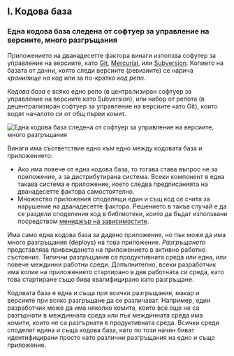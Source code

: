 ## I. Кодова база
### Една кодова база следена от софтуер за управление на версиите, много разгръщания

Приложението на дванадесетте фактора винаги използва софутер за управление на версиите, като [Git](http://git-scm.com/), [Mercurial](https://www.mercurial-scm.org/), или [Subversion](http://subversion.apache.org/).  Копието на базата от данни, която следи версиите (ревизиите) се нарича *хранилище на код* или за по-кратко *код репо*.

*Кодова база* е всяко едно репо (в централизиран софтуер за управление на версиите като Subversion), или набор от репота (в децентрализиран софтуер за управление на версиите като Git), които водят началото си от общ първи комит.

![Една кодова база следена от софтуер за управление на версиите, много разгръщания](/images/codebase-deploys.png)

Винаги има съответствие едно към едно между кодовата база и приложението:

* Ако има повече от една кодова база, то тогава става въпрос не за приложение, а за дистрибутирана система. Всеки компонент в една такава система е приложение, което следва предписанията на дванадесетте фактора самостоятелно.
* Множество приложения споделящи един и същ код се счита за нарушение на дванадесетте фактора.  Решението в такъв случай е да се раздели споделения код в библиотеки, които да бъдат използвани посредством [мениджър на зависимостите](./dependencies).

Има само една кодова база за дадено приложение, но пък може да има много разгръщания (deploys) на това приложение.  *Разгръщането* представлява привеждането на приложението в активно работно състояние.  Типични разгръщания са продуктивната среда или една, или повече междинни работни среди.  Допълнително, всеки разработчик има копие на приложението стартирано в дев работната си среда, като това стартиране също бива квалифицирано като разгръщане.

Кодовата база е една и съща при всички разгръщания, макар и версиите при всяко разгръщане да се различават.  Например, един разработчик може да има няколко комита, които все още не са разгърнати в междинната среда или пък междинната среда има комити, които не са разгърнати в продуктивната среда.  Всички среди споделят едина и съща кодова база, като по този начин биват идентифицирани просто като различни разгръщания на едно и също приложение.
